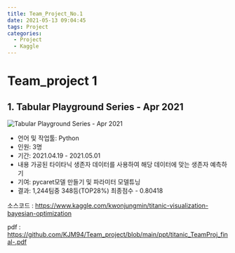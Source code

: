 ```yaml
---
title: Team_Project_No.1
date: 2021-05-13 09:04:45
tags: Project
categories:
  - Project
  - Kaggle
---
```


# Team_project 1

## 1. Tabular Playground Series - Apr 2021

![Tabular Playground Series - Apr 2021](https://user-images.githubusercontent.com/59479116/121624599-c9936d80-caac-11eb-9c2f-348edf17cdf7.png)

- 언어 및 작업툴: Python
- 인원: 3명
- 기간: 2021.04.19 - 2021.05.01
- 내용
  가공된 타이타닉 생존자 데이터를 사용하여 해당 데이터에 맞는 생존자 예측하기
- 기여: pycaret모델 만들기 및 파라미터 모델튜닝
- 결과: 1,244팀중 348등(TOP28%) 최종점수 - 0.80418

소스코드 : https://www.kaggle.com/kwonjungmin/titanic-visualization-bayesian-optimization

pdf : https://github.com/KJM94/Team_project/blob/main/ppt/titanic_TeamProj_final-.pdf

